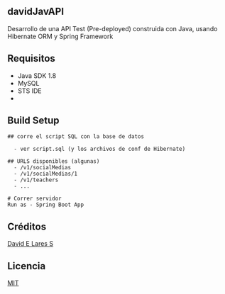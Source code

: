 ## davidJavAPI

 Desarrollo de una API Test (Pre-deployed) construida con Java, usando Hibernate ORM y Spring Framework

## Requisitos

- Java SDK 1.8
- MySQL
- STS IDE
-

## Build Setup

``` 
## corre el script SQL con la base de datos

  - ver script.sql (y los archivos de conf de Hibernate)

## URLS disponibles (algunas)
  - /v1/socialMedias
  - /v1/socialMedias/1
  - /v1/teachers
  - ... 

# Correr servidor
Run as - Spring Boot App
```
## Créditos
[David E Lares S](https://davidlares.com)

## Licencia
[MIT](https://opensource.org/licenses/MIT)

